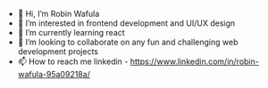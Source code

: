 - 👋 Hi, I’m Robin Wafula
- 👀 I’m interested in frontend development and UI/UX design
- 🌱 I’m currently learning react
- 💞️ I’m looking to collaborate on any fun and challenging web development projects
- 📫 How to reach me linkedin - https://www.linkedin.com/in/robin-wafula-95a09218a/

<!---
Robby-apt/Robby-apt is a ✨ special ✨ repository because its `README.md` (this file) appears on your GitHub profile.
You can click the Preview link to take a look at your changes.
--->

